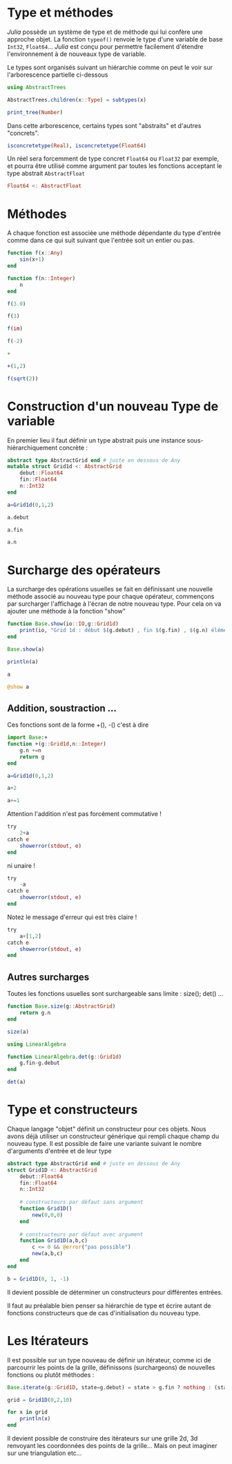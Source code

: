 # Type et méthodes

*Julia* possède un système de type et de méthode qui lui confère une approche objet.
La fonction `typeof()` renvoie le type d'une variable de base `Int32`, `Float64`... *Julia* est conçu pour permettre facilement d'étendre l'environnement à de nouveaux type de variable.

Le types sont organisés suivant un hiérarchie comme on peut le voir sur l'arborescence partielle ci-dessous


```julia title="- Any << abstract immutable size:0 >>"
using AbstractTrees

AbstractTrees.children(x::Type) = subtypes(x)

print_tree(Number)
```

Dans cette arborescence, certains types sont "abstraits" et d'autres "concrets".

```julia
isconcretetype(Real), isconcretetype(Float64)
```

Un réel sera forcemment de type concret `Float64` ou `Float32` par exemple, et pourra être utilisé comme argument par toutes les fonctions acceptant le type abstrait `AbstractFloat`

```julia
Float64 <: AbstractFloat
```

# Méthodes

A chaque fonction est associée une méthode dépendante du type d'entrée comme dans ce qui suit suivant que l'entrée soit un entier ou pas.

```julia
function f(x::Any)
    sin(x+1)
end
```

```julia
function f(n::Integer)
    n
end
```

```julia
f(3.0)
```

```julia
f(3)
```

```julia
f(im)
```

```julia
f(-2)
```

```julia
+
```

```julia
+(1,2)
```

```julia
f(sqrt(2))
```

# Construction d'un nouveau Type de variable

En premier lieu il faut définir un type abstrait puis une instance sous-hiérarchiquement concrète :

```julia
abstract type AbstractGrid end # juste en dessous de Any
mutable struct Grid1d <: AbstractGrid
    debut::Float64
    fin::Float64
    n::Int32
end
```

```julia
a=Grid1d(0,1,2)
```

```julia
a.debut
```

```julia
a.fin
```

```julia
a.n
```

# Surcharge des opérateurs

La surcharge des opérations usuelles se fait en définissant une nouvelle méthode associé au nouveau type pour chaque opérateur, commençons par surcharger l'affichage à l'écran de notre nouveau type. Pour cela on va ajouter une méthode à la fonction "show"

```julia
function Base.show(io::IO,g::Grid1d)
    print(io, "Grid 1d : début $(g.debut) , fin $(g.fin) , $(g.n) éléments\n")
end
```

```julia
Base.show(a)
```

```julia
println(a)
```

```julia
a
```

```julia
@show a
```

## Addition, soustraction ...

Ces fonctions sont de la forme +(), -() c'est à dire

```julia
import Base:+
function +(g::Grid1d,n::Integer)
    g.n +=n
    return g
end
```

```julia
a=Grid1d(0,1,2)
```

```julia
a+2
```

```julia
a+=1
```

Attention l'addition n'est pas forcément commutative !

```julia
try 
    2+a
catch e
    showerror(stdout, e)
end
```

ni unaire !

```julia
try 
    -a
catch e
    showerror(stdout, e)
end 
```

Notez le message d'erreur qui est très claire !

```julia
try
    a+[1,2]
catch e
    showerror(stdout, e)
end 
```

## Autres surcharges

Toutes les fonctions usuelles sont surchargeable sans limite : size(); det() ...

```julia
function Base.size(g::AbstractGrid)
    return g.n
end
```

```julia
size(a)
```

```julia
using LinearAlgebra

function LinearAlgebra.det(g::Grid1d)
    g.fin-g.debut
end 
```

```julia
det(a)
```

# Type et constructeurs

Chaque langage "objet" définit un constructeur pour ces objets. Nous avons déjà utiliser un constructeur générique qui rempli chaque champ du nouveau type. Il est possible de faire une variante suivant le nombre d'arguments d'entrée et de leur type 

```julia
abstract type AbstractGrid end # juste en dessous de Any
struct Grid1D <: AbstractGrid
    debut::Float64
    fin::Float64
    n::Int32
    
    # constructeurs par défaut sans argument
    function Grid1D()
        new(0,0,0)
    end
    
    # constructeurs par défaut avec argument
    function Grid1D(a,b,c)
        c <= 0 && @error("pas possible")
        new(a,b,c)
    end
end
```

```julia
b = Grid1D(0, 1, -1)
```

Il devient possible de déterminer un constructeurs pour différentes entrées.

Il faut au préalable bien penser sa hiérarchie de type et écrire autant de fonctions constructeurs que de cas d'initialisation du nouveau type.


# Les Itérateurs

Il est possible sur un type nouveau de définir un itérateur, comme ici de parcourrir les points de la grille, définissons (surchargeons) de nouvelles fonctions ou plutôt méthodes : 

```julia
Base.iterate(g::Grid1D, state=g.debut) = state > g.fin ? nothing : (state, state+(g.fin-g.debut)/g.n)
```

```julia
grid = Grid1D(0,2,10)
```

```julia
for x in grid
    println(x)
end
```

Il devient possible de construire des itérateurs sur une grille 2d, 3d renvoyant les coordonnées des points de la grille... Mais on peut imaginer sur une triangulation etc... 
